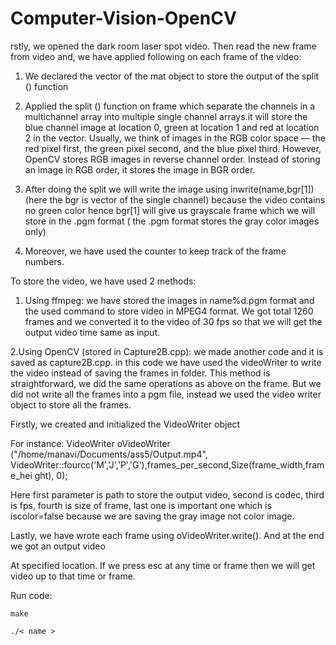 # Computer-Vision-OpenCV


rstly, we opened the dark room laser spot video. Then read the new frame from 
video and, we have applied following on each frame of the video:
1. We declared the vector of the mat object to store the output of the split () 
function

2. Applied the split () function on frame which separate the channels in a 
multichannel array into multiple single channel arrays.it will store the 
blue channel image at location 0, green at location 1 and red at location 
2 in the vector. Usually, we think of images in the RGB color space — the 
red pixel first, the green pixel second, and the blue pixel third. However, 
OpenCV stores RGB images in reverse channel order. Instead of storing an 
image in RGB order, it stores the image in BGR order.

3. After doing the split we will write the image using inwrite(name,bgr[1]) (here 
the bgr is vector of the single channel) because the video contains no green 
color hence bgr[1] will give us grayscale frame which we will store in the 
.pgm format ( the .pgm format stores the gray color images only) 

4. Moreover, we have used the counter to keep track of the frame numbers.

To store the video, we have used 2 methods:
1. Using ffmpeg: we have stored the images in name%d.pgm format and the used 
command to store video in MPEG4 format. We got total 1260 frames and we 
converted it to the video of 30 fps so that we will get the output video time same as 
input.

2.Using OpenCV (stored in Capture2B.cpp): we made another code and it is saved 
as capture2B.cpp. in this code we have used the videoWriter to write the video 
instead of saving the frames in folder. This method is straightforward, we did the 
same operations as above on the frame. But we did not write all the frames into a 
pgm file, instead we used the video writer object to store all the frames.

Firstly, we created and initialized the VideoWriter object 

For instance:
VideoWriter oVideoWriter ("/home/manavi/Documents/ass5/Output.mp4", 
VideoWriter::fourcc('M','J','P','G'),frames_per_second,Size(frame_width,frame_hei
ght), 0);

Here first parameter is path to store the output video, second is codec, third is fps, 
fourth is size of frame, last one is important one which is iscolor=false because we 
are saving the gray image not color image.

Lastly, we have wrote each frame using oVideoWriter.write(). And at the end we 
got an output video 

At specified location. If we press esc at any time or frame then we will get video 
up to that time or frame.

Run code:

    make
  
    ./< name >
